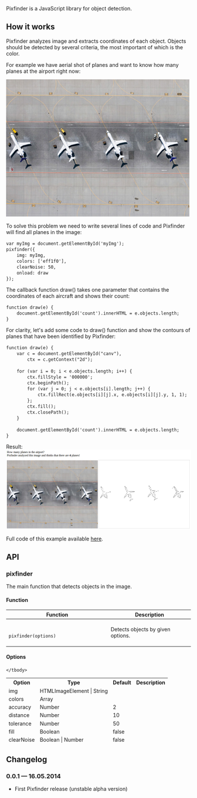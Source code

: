 Pixfinder is a JavaScript library for object detection.

## How it works

Pixfinder analyzes image and extracts coordinates of each object. Objects should be detected by several criteria, the most important of which is the color.

For example we have aerial shot of planes and want to know how many planes at the airport right now:

<img src="https://raw.githubusercontent.com/AndreyGeonya/pixfinder/master/examples/planes/img.jpg" />

To solve this problem we need to write several lines of code and Pixfinder will find all planes in the image:

    var myImg = document.getElementById('myImg');
    pixfinder({
        img: myImg,
        colors: ['eff1f0'],
        clearNoise: 50,
        onload: draw
    });

The callback function draw() takes one parameter that contains the coordinates of each aircraft and shows their count:

    function draw(e) {
        document.getElementById('count').innerHTML = e.objects.length;
    }

For clarity, let's add some code to draw() function and show the contours of planes that have been identified by Pixfinder:

    function draw(e) {
        var c = document.getElementById("canv"),
            ctx = c.getContext("2d");
            
        for (var i = 0; i < e.objects.length; i++) {
            ctx.fillStyle = '000000';
            ctx.beginPath();
            for (var j = 0; j < e.objects[i].length; j++) {
                ctx.fillRect(e.objects[i][j].x, e.objects[i][j].y, 1, 1);   
            };
            ctx.fill();
            ctx.closePath();
        }

        document.getElementById('count').innerHTML = e.objects.length;
    }

Result:
<img src="https://raw.githubusercontent.com/AndreyGeonya/pixfinder/master/examples/planes/screenshot.png" />

Full code of this example available [here](https://github.com/AndreyGeonya/pixfinder/blob/master/examples/planes/index.html).

## API

### pixfinder

The main function that detects objects in the image.

#### Function

<table>
    <thead>
        <tr>
            <th>Function</th>
            <th>Description</th>
        </tr>
    </thead>
    <tbody>
        <tr>
            <td>
                <code>
                    pixfinder(options)
                </code>
            </td>
            <td>
                Detects objects by given options.
            </td>
        </tr>
    </tbody>
</table>

#### Options

<table>
    <thead>
        <tr>
            <th>Option</th>
            <th>Type</th>
            <th>Default</th>
            <th>Description</th>
        </tr>
        <tr>
            <td>img</td>
            <td>HTMLImageElement | String</td>
            <td></td>
            <td></td>
        </tr>
        <tr>
            <td>colors</td>
            <td>Array</td>
            <td></td>
            <td></td>
        </tr>
        <tr>
            <td>accuracy</td>
            <td>Number</td>
            <td>2</td>
            <td></td>
        </tr>
        <tr>
            <td>distance</td>
            <td>Number</td>
            <td>10</td>
            <td></td>
        </tr>
        <tr>
            <td>tolerance</td>
            <td>Number</td>
            <td>50</td>
            <td></td>
        </tr>
        <tr>
            <td>fill</td>
            <td>Boolean</td>
            <td>false</td>
            <td></td>
        </tr>
        <tr>
            <td>clearNoise</td>
            <td>Boolean | Number</td>
            <td>false</td>
            <td></td>
        </tr>        
    </thead>
    <tbody>
        
    </tbody>
</table>


## Changelog

### 0.0.1 &mdash; 16.05.2014

* First Pixfinder release (unstable alpha version)